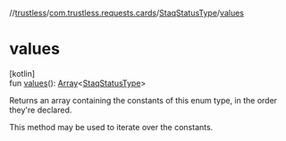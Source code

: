 //[trustless](../../../index.md)/[com.trustless.requests.cards](../index.md)/[StaqStatusType](index.md)/[values](values.md)

# values

[kotlin]\
fun [values](values.md)(): [Array](https://kotlinlang.org/api/latest/jvm/stdlib/kotlin/-array/index.html)&lt;[StaqStatusType](index.md)&gt;

Returns an array containing the constants of this enum type, in the order they're declared.

This method may be used to iterate over the constants.
